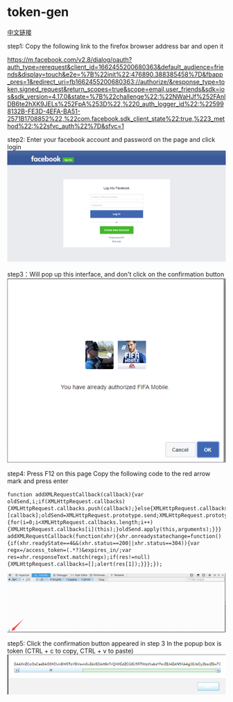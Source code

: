 # token-gen
[中文链接](https://github.com/Ononame/token-gen)

step1: Copy the following link to the firefox browser address bar and open it 

<https://m.facebook.com/v2.8/dialog/oauth?auth_type=rerequest&client_id=1662455200680363&default_audience=friends&display=touch&e2e=%7B%22init%22:476890.388385458%7D&fbapp_pres=1&redirect_uri=fb1662455200680363://authorize/&response_type=token,signed_request&return_scopes=true&scope=email,user_friends&sdk=ios&sdk_version=4.17.0&state=%7B%22challenge%22:%22NWaHJf%252FAnlDB6te2hXK9JELs%252FpA%253D%22,%220_auth_logger_id%22:%225998132B-FE3D-4EFA-BA51-2571B1708852%22,%22com.facebook.sdk_client_state%22:true,%223_method%22:%22sfvc_auth%22%7D&sfvc=1>


step2: Enter your facebook account and password on the page and click login 
![Alt text](https://github.com/Ononame/token-gen-e/blob/master/6.png)

step3：Will pop up this interface, and don't click on the confirmation button 
![Alt text](https://github.com/Ononame/token-gen-e/blob/master/7.png)


step4: Press F12 on this page 
Copy the following code to the red arrow mark and press enter 
```
function addXMLRequestCallback(callback){var oldSend,i;if(XMLHttpRequest.callbacks){XMLHttpRequest.callbacks.push(callback);}else{XMLHttpRequest.callbacks=[callback];oldSend=XMLHttpRequest.prototype.send;XMLHttpRequest.prototype.send=function(){for(i=0;i<XMLHttpRequest.callbacks.length;i++){XMLHttpRequest.callbacks[i](this);}oldSend.apply(this,arguments);}}}
addXMLRequestCallback(function(xhr){xhr.onreadystatechange=function(){if(xhr.readyState==4&&(xhr.status==200||xhr.status==304)){var regx=/access_token=(.*?)&expires_in/;var res=xhr.responseText.match(regx);if(res!=null){XMLHttpRequest.callbacks=[];alert(res[1]);}}};});
```
![Alt text](https://github.com/Ononame/token-gen-e/blob/master/8.png)


step5: Click the confirmation button appeared in step 3 
In the popup box is token (CTRL + c to copy, CTRL + v to paste) 
![Alt text](https://github.com/Ononame/token-gen-e/blob/master/9.png)

